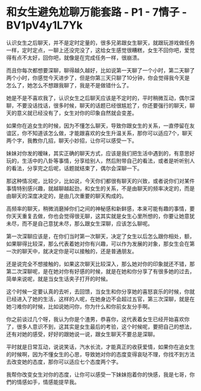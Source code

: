 # 和女生避免尬聊万能套路 - P1 - 7情子 - BV1pV4y1L7Yk

认识女生之后聊天，并不是定时定量的，很多兄弟跟女生聊天，就跟玩游戏做任务一样，定时定点，一聊上还没完没了，这给女生感觉很糟糕，女生不回你吧，爱觉得有点不太好，回你吧，就像是在完成任务一样，很崩溃。

而且你每次都想要深聊，聊得越久越好，比如说第一天聊了一个小时，第二天聊了两个小时，你感觉今天进步了，但是你第三天只聊了10分钟，你会觉得我今天是怎么了，她怎么不想跟我聊了，我是不是做错什么了。

她是不是不喜欢我了，认识女生之后聊天应该是不定时的，平时稍微互动，偶尔深聊，不要没话找话，很多时候，聊天的话题已经很尴尬了，你还要强行的聊天，聊天的意义就已经没有了，女生对你的印象自然就会变差。

如果你在追女生的时候，因为不懂怎么聊天，导致你跟女生的关系，一直停留在友谊区，你不知道该怎么做，才能跟喜欢的女生升温关系，那你可以适应7个，聊天两个字，我教你几招，聊天小妙招，让你可以感受一下。

妹妹对你发的暧昧，其实正确的聊天方式，应该是我们把生活中遇到的，有意思好玩的，生活中的八卦等事情，分享给别人，然后附带自己的看法，或者是听听别人的看法，分享完之后呢，话题就结束了，偶尔会深聊一下。

那这种情况呢，比较少，比如说，今天你们都很有聊天的兴致，或者说你们对某件事情特别感兴趣，就越聊越起劲，和女生的关系，不是由聊天的频率决定的，而是由聊天的深度决定的，是由几次重要的聊天构成的。

高频率的聊天，稍微消磨掉你们之间的神秘感和新鲜感，本来可能有趣的事情，要你天天重复去做，你也会觉得很无聊，这其实就是女生心里所想的，你要让她意犹未尽，而不是自己意犹未尽，那么跟女生深聊，应该怎么聊呢。

第一次深聊应该是，在你们当时第一次聊天，决定了女生以后怎么跟你相处，额，如果聊得比较深，那么代表着她对你有兴趣，可以作为发展的对象，那女生会在第一次的聊天中，就决定你是可以接触的，还是普通朋友。

还是说完全不想接触的，如果这次聊天比较深入，那么她对你的印象就还不错，那第二次深聊呢，是在她对你有好感的时候，就是在她和你分享了有很多她的过去，简单来说呢，就是当女生话夹子打开的时候。

这个时候一定要认真的去听，去回馈，当女生和你分享她的喜怒哀乐的时候，你就已经进入了她的生活，这样的人呢，在她身边不会超过五官，第三次深聊，就是在她刁难你的时候，比如说她问你，你为什么和你前女友分手啊。

你之前谈过几个呀，我认为你是个渣男，恭喜你，这代表着女生已经开始喜欢你了，很多人意识不到，这其实是女生最后的考验，这个时候呢，要把自己的想法，还有对她的感受，好好的跟她说一说，跟女生聊天不要总是深聊。

平时就是日常互动，说说笑话，汽水长流，才能真正的收获爱情，如果你在追女生的时候啊，因为不懂女生的心思，导致她对你的态度变得哀哒不理，你找不到方法去改变她的态度，那你可以适应七个态度两个字。

我帮你改变女生对你的态度，让你可以感受一下妹妹抱着你的快感，我是七哥，你們的情感如手，情感能提早我。